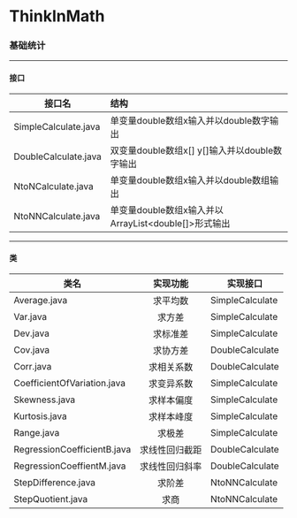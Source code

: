 # ThinkInMath

### 基础统计
---
#### 接口
接口名|结构
--|:--
SimpleCalculate.java|单变量double数组x输入并以double数字输出
DoubleCalculate.java|双变量double数组x[] y[]输入并以double数字输出
NtoNCalculate.java|单变量double数组x输入并以double数组输出
NtoNNCalculate.java|单变量double数组x输入并以ArrayList<double[]>形式输出
---
#### 类
类名|实现功能|实现接口
--|:--:|--
Average.java|求平均数|SimpleCalculate
Var.java|求方差|SimpleCalculate
Dev.java|求标准差|SimpleCalculate
Cov.java|求协方差|DoubleCalculate
Corr.java|求相关系数|DoubleCalculate
CoefficientOfVariation.java|求变异系数|SimpleCalculate
Skewness.java|求样本偏度|SimpleCalculate
Kurtosis.java|求样本峰度|SimpleCalculate
Range.java|求极差|SimpleCalculate
RegressionCoefficientB.java|求线性回归截距|DoubleCalculate
RegressionCoeffientM.java|求线性回归斜率|DoubleCalculate
StepDifference.java|求阶差|NtoNNCalculate
StepQuotient.java|求商|NtoNNCalculate
